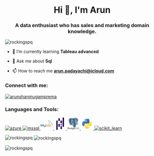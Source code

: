 <h1 align="center">Hi 👋, I'm Arun</h1>
<h3 align="center">A data enthusiast who has sales and marketing domain knowledge.</h3>

<p align="left"> <img src="https://komarev.com/ghpvc/?username=rockingspq&label=Profile%20views&color=0e75b6&style=flat" alt="rockingspq" /> </p>

- 🌱 I’m currently learning **Tableau advanced**

- 💬 Ask me about **Sql**

- 📫 How to reach me **arun.padayachi@icloud.com**

<h3 align="left">Connect with me:</h3>
<p align="left">
<a href="https://linkedin.com/in/arunshanmugamprema" target="blank"><img align="center" src="https://raw.githubusercontent.com/rahuldkjain/github-profile-readme-generator/master/src/images/icons/Social/linked-in-alt.svg" alt="arunshanmugamprema" height="30" width="40" /></a>
</p>

<h3 align="left">Languages and Tools:</h3>
<p align="left"> <a href="https://azure.microsoft.com/en-in/" target="_blank" rel="noreferrer"> <img src="https://www.vectorlogo.zone/logos/microsoft_azure/microsoft_azure-icon.svg" alt="azure" width="40" height="40"/> </a> <a href="https://www.microsoft.com/en-us/sql-server" target="_blank" rel="noreferrer"> <img src="https://www.svgrepo.com/show/303229/microsoft-sql-server-logo.svg" alt="mssql" width="40" height="40"/> </a> <a href="https://www.mysql.com/" target="_blank" rel="noreferrer"> <img src="https://raw.githubusercontent.com/devicons/devicon/master/icons/mysql/mysql-original-wordmark.svg" alt="mysql" width="40" height="40"/> </a> <a href="https://pandas.pydata.org/" target="_blank" rel="noreferrer"> <img src="https://raw.githubusercontent.com/devicons/devicon/2ae2a900d2f041da66e950e4d48052658d850630/icons/pandas/pandas-original.svg" alt="pandas" width="40" height="40"/> </a> <a href="https://www.postgresql.org" target="_blank" rel="noreferrer"> <img src="https://raw.githubusercontent.com/devicons/devicon/master/icons/postgresql/postgresql-original-wordmark.svg" alt="postgresql" width="40" height="40"/> </a> <a href="https://www.python.org" target="_blank" rel="noreferrer"> <img src="https://raw.githubusercontent.com/devicons/devicon/master/icons/python/python-original.svg" alt="python" width="40" height="40"/> </a> <a href="https://scikit-learn.org/" target="_blank" rel="noreferrer"> <img src="https://upload.wikimedia.org/wikipedia/commons/0/05/Scikit_learn_logo_small.svg" alt="scikit_learn" width="40" height="40"/> </a> </p>

<p><img align="left" src="https://github-readme-stats.vercel.app/api/top-langs?username=rockingspq&show_icons=true&locale=en&layout=compact" alt="rockingspq" /></p>

<p>&nbsp;<img align="center" src="https://github-readme-stats.vercel.app/api?username=rockingspq&show_icons=true&locale=en" alt="rockingspq" /></p>

<p><img align="center" src="https://github-readme-streak-stats.herokuapp.com/?user=rockingspq&" alt="rockingspq" /></p>

